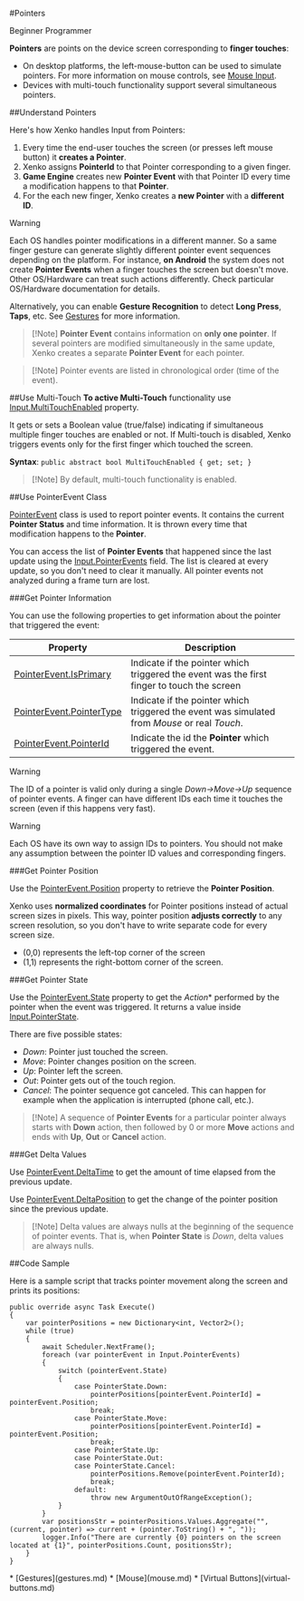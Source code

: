 #Pointers

<span class="label label-doc-level">Beginner</span>
<span class="label label-doc-audience">Programmer</span>

**Pointers** are points on the device screen corresponding to **finger touches**:
* On desktop platforms, the left-mouse-button can be used to simulate pointers. For more information on mouse controls, see [Mouse Input](mouse.md).
* Devices with multi-touch functionality support several simultaneous pointers.

##Understand Pointers

Here's how Xenko handles Input from Pointers:

1. Every time the end-user touches the screen (or presses left mouse button) it **creates a Pointer**.
2. Xenko assigns **PointerId** to that Pointer corresponding to a given finger.
3. **Game Engine** creates new **Pointer Event** with that Pointer ID every time a modification happens to that **Pointer**.
4. For the each new finger, Xenko creates a **new Pointer** with a **different ID**.

> [!Warning]
> Each OS handles pointer modifications in a different manner. 
> So a same finger gesture can generate slightly different pointer event sequences depending on the platform.
> For instance, **on Android** the system does not create **Pointer Events** when a finger touches the screen but doesn't move.
> Other OS/Hardware can treat such actions differently. Check particular OS/Hardware documentation for details.

Alternatively, you can enable **Gesture Recognition** to detect **Long Press**, **Taps**, etc.
See [Gestures](gestures.md) for more information.

> [!Note] **Pointer Event** contains information on **only one pointer**.
> If several pointers are modified simultaneously in the same update,  Xenko creates a separate **Pointer Event** for each pointer.

> [!Note] Pointer events are listed in chronological order (time of the event).

##Use Multi-Touch
**To active Multi-Touch** functionality use [Input.MultiTouchEnabled](xref="SiliconStudio.Xenko.Input.InputManager.MultiTouchEnabled") property.

It gets or sets a Boolean value (true/false) indicating if simultaneous multiple finger touches are enabled or not.
If Multi-touch is disabled, Xenko triggers events only for the first finger which touched the screen.

**Syntax**: ``public abstract bool MultiTouchEnabled { get; set; }``

> [!Note] By default, multi-touch functionality is enabled.

##Use PointerEvent Class

[PointerEvent](xref="SiliconStudio.Xenko.Input.PointerEvent") class is used to report pointer events.
It contains the current **Pointer Status** and time information.
It is thrown every time that modification happens to the **Pointer**.

You can access the list of **Pointer Events** that happened since the last update using the 
[Input.PointerEvents](xref="SiliconStudio.Xenko.Input.InputManager.PointerEvents") field.
The list is cleared at every update, so you don't need to clear it manually.
All pointer events not analyzed during a frame turn are lost.

###Get Pointer Information

You can use the following properties to get information about the pointer that triggered the event:

|Property|Description|
|--------|-----------|
|[PointerEvent.IsPrimary](xref="SiliconStudio.Xenko.Input.PointerEvent.IsPrimary")| Indicate if the pointer which triggered the event was the first finger to touch the screen |
|[PointerEvent.PointerType](xref="SiliconStudio.Xenko.Input.PointerEvent.PointerType") | Indicate if the pointer which triggered the event was simulated from _Mouse_ or real _Touch_. |
|[PointerEvent.PointerId](xref="SiliconStudio.Xenko.Input.PointerEvent.PointerId") | Indicate the id the **Pointer** which triggered the event. |

> [!Warning]
> The ID of a pointer is valid only during a single _Down->Move->Up_ sequence of pointer events.
> A finger can have different IDs each time it touches the screen (even if this happens very fast).

> [!Warning]
> Each OS have its own way to assign IDs to pointers.
> You should not make any assumption between the pointer ID values and corresponding fingers.

###Get Pointer Position

Use the [PointerEvent.Position](xref="SiliconStudio.Xenko.Input.PointerEvent.Position") property to retrieve the **Pointer Position**.

Xenko uses **normalized coordinates** for Pointer positions instead of actual screen sizes in pixels.
This way, pointer position **adjusts correctly** to any screen resolution, so you don't have to write separate code for every screen size.

* (0,0) represents the left-top corner of the screen
* (1,1) represents the right-bottom corner of the screen.

###Get Pointer State

Use the [PointerEvent.State](xref="SiliconStudio.Xenko.Input.PointerEvent.State") property to get the *Action** performed by the pointer
when the event was triggered. It returns a value inside [Input.PointerState](xref="SiliconStudio.Xenko.Input.PointerState"). 

There are five possible states:

* _Down_: Pointer just touched the screen.
* _Move_: Pointer changes position on the screen.
* _Up_: Pointer left the screen.
* _Out_: Pointer gets out of the touch region.
* _Cancel_: The pointer sequence got canceled. This can happen for example when the application is interrupted (phone call, etc.).

> [!Note] A sequence of **Pointer Events** for a particular pointer
> always starts with **Down** action, then followed by 0 or more **Move** actions
> and ends with **Up**, **Out** or **Cancel** action.


###Get Delta Values

Use [PointerEvent.DeltaTime](xref="SiliconStudio.Xenko.Input.PointerEvent.DeltaTime") to get the amount of time elapsed from the previous update.

Use [PointerEvent.DeltaPosition](xref="SiliconStudio.Xenko.Input.PointerEvent.DeltaPosition") to get the change of the pointer position since the previous update.

> [!Note] Delta values are always nulls at the beginning of the sequence of pointer events.
> That is, when **Pointer State** is _Down_, delta values are always nulls.

##Code Sample

Here is a sample script that tracks pointer movement along the screen and prints its positions:

```
public override async Task Execute()
{
	var pointerPositions = new Dictionary<int, Vector2>(); 
	while (true)
	{
		await Scheduler.NextFrame();
		foreach (var pointerEvent in Input.PointerEvents)
		{
			switch (pointerEvent.State)
			{
				case PointerState.Down:
					pointerPositions[pointerEvent.PointerId] = pointerEvent.Position;
					break;
				case PointerState.Move:
					pointerPositions[pointerEvent.PointerId] = pointerEvent.Position;
					break;
				case PointerState.Up:
				case PointerState.Out:
				case PointerState.Cancel:
					pointerPositions.Remove(pointerEvent.PointerId);
					break;
				default:
					throw new ArgumentOutOfRangeException();
			}
		}
		var positionsStr = pointerPositions.Values.Aggregate("", (current, pointer) => current + (pointer.ToString() + ", "));
		logger.Info("There are currently {0} pointers on the screen located at {1}", pointerPositions.Count, positionsStr);
	}
}
```

<div class="doc-relatedtopics">
* [Gestures](gestures.md)
* [Mouse](mouse.md)
* [Virtual Buttons](virtual-buttons.md)
</div>
